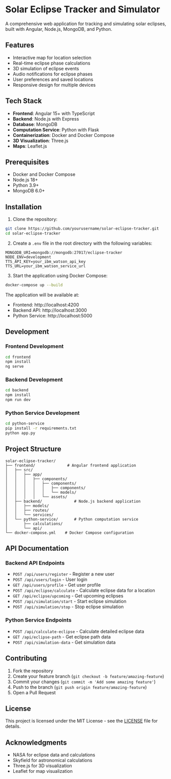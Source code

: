 # Solar Eclipse Tracker and Simulator

A comprehensive web application for tracking and simulating solar eclipses, built with Angular, Node.js, MongoDB, and Python.

## Features

- Interactive map for location selection
- Real-time eclipse phase calculations
- 3D simulation of eclipse events
- Audio notifications for eclipse phases
- User preferences and saved locations
- Responsive design for multiple devices

## Tech Stack

- **Frontend**: Angular 15+ with TypeScript
- **Backend**: Node.js with Express
- **Database**: MongoDB
- **Computation Service**: Python with Flask
- **Containerization**: Docker and Docker Compose
- **3D Visualization**: Three.js
- **Maps**: Leaflet.js

## Prerequisites

- Docker and Docker Compose
- Node.js 18+
- Python 3.9+
- MongoDB 6.0+

## Installation

1. Clone the repository:
```bash
git clone https://github.com/yourusername/solar-eclipse-tracker.git
cd solar-eclipse-tracker
```

2. Create a `.env` file in the root directory with the following variables:
```
MONGODB_URI=mongodb://mongodb:27017/eclipse-tracker
NODE_ENV=development
TTS_API_KEY=your_ibm_watson_api_key
TTS_URL=your_ibm_watson_service_url
```

3. Start the application using Docker Compose:
```bash
docker-compose up --build
```

The application will be available at:
- Frontend: http://localhost:4200
- Backend API: http://localhost:3000
- Python Service: http://localhost:5000

## Development

### Frontend Development
```bash
cd frontend
npm install
ng serve
```

### Backend Development
```bash
cd backend
npm install
npm run dev
```

### Python Service Development
```bash
cd python-service
pip install -r requirements.txt
python app.py
```

## Project Structure

```
solar-eclipse-tracker/
├── frontend/              # Angular frontend application
│   ├── src/
│   │   ├── app/
│   │   │   ├── components/
│   │   │   │   ├── components/
│   │   │   │   │   ├── components/
│   │   │   │   │   └── models/
│   │   │   │   └── assets/
│   ├── backend/              # Node.js backend application
│   │   ├── models/
│   │   ├── routes/
│   │   └── services/
│   └── python-service/       # Python computation service
│       ├── calculations/
│       └── api/
└── docker-compose.yml    # Docker Compose configuration
```

## API Documentation

### Backend API Endpoints

- `POST /api/users/register` - Register a new user
- `POST /api/users/login` - User login
- `GET /api/users/profile` - Get user profile
- `POST /api/eclipse/calculate` - Calculate eclipse data for a location
- `GET /api/eclipse/upcoming` - Get upcoming eclipses
- `POST /api/simulation/start` - Start eclipse simulation
- `POST /api/simulation/stop` - Stop eclipse simulation

### Python Service Endpoints

- `POST /api/calculate-eclipse` - Calculate detailed eclipse data
- `GET /api/eclipse-path` - Get eclipse path data
- `POST /api/simulation-data` - Get simulation data

## Contributing

1. Fork the repository
2. Create your feature branch (`git checkout -b feature/amazing-feature`)
3. Commit your changes (`git commit -m 'Add some amazing feature'`)
4. Push to the branch (`git push origin feature/amazing-feature`)
5. Open a Pull Request

## License

This project is licensed under the MIT License - see the [LICENSE](LICENSE) file for details.

## Acknowledgments

- NASA for eclipse data and calculations
- Skyfield for astronomical calculations
- Three.js for 3D visualization
- Leaflet for map visualization 